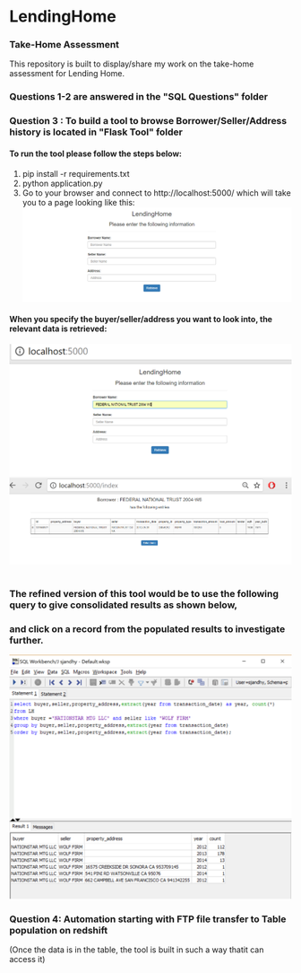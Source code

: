 # LendingHome
### Take-Home Assessment 

This repository is built to display/share my work on the take-home assessment for Lending Home.

### Questions 1-2 are answered in the "SQL Questions" folder

### Question 3 : To build a tool to browse Borrower/Seller/Address history is located in "Flask Tool" folder

#### To run the tool please follow the steps below:

1.  pip install -r requirements.txt
2.  python application.py
3.  Go to your browser and connect to http://localhost:5000/  which will take you to a page looking like this:
![alt text](https://github.com/sjandhy/LendingHome/blob/master/pg1.PNG)

#### When you specify the buyer/seller/address you want to look into, the relevant data is retrieved:
![alt text](https://github.com/sjandhy/LendingHome/blob/master/pg2.PNG)
![alt text](https://github.com/sjandhy/LendingHome/blob/master/pg3.PNG)




## 
# 
# 

### The refined version of this tool would be to use the following query to give consolidated results as shown below,
### and click on a record from the populated results to investigate further.
![alt text](https://github.com/sjandhy/LendingHome/blob/master/pg4.PNG)


### Question 4: Automation starting with FTP file transfer to Table population on redshift 
(Once the data is in the table, the tool is built in such a way thatit can access it)
